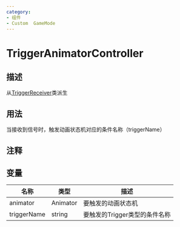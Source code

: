 ```yaml
---
category: 
- 组件
- Custom  GameMode
---
```

# TriggerAnimatorController
## 描述
从[TriggerReceiver](./TriggerReceiver.md)类派生
## 用法

当接收到信号时，触发动画状态机对应的条件名称（triggerName）

## 注释

## 变量
| 名称 | 类型 | 描述 |
| ----------- | ----------- | ----------- |
| animator | Animator | 要触发的动画状态机 |  
| triggerName | string | 要触发的Trigger类型的条件名称 |  
